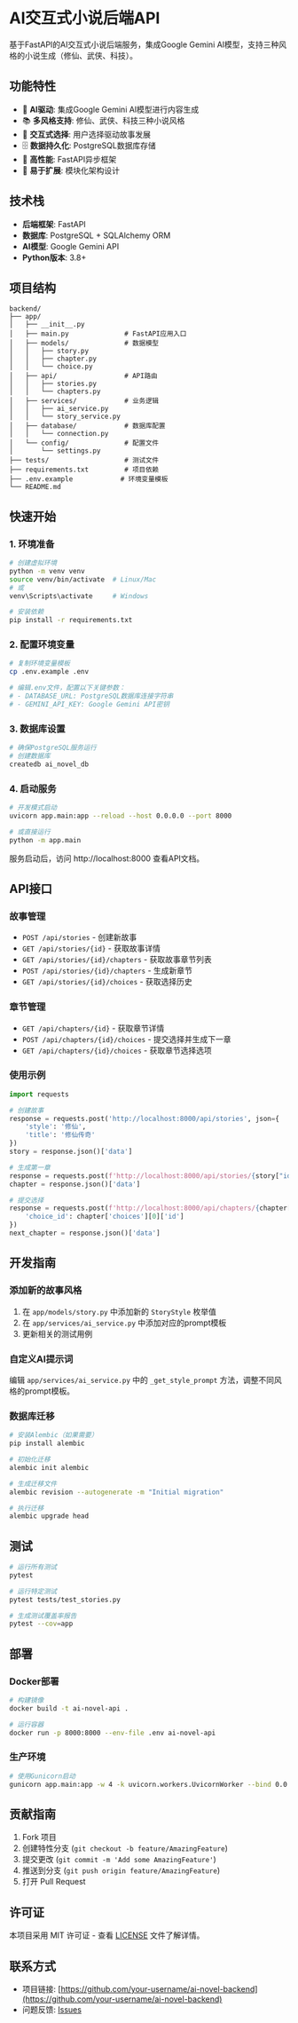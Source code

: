# AI交互式小说后端API

基于FastAPI的AI交互式小说后端服务，集成Google Gemini AI模型，支持三种风格的小说生成（修仙、武侠、科技）。

## 功能特性

- 🤖 **AI驱动**: 集成Google Gemini AI模型进行内容生成
- 📚 **多风格支持**: 修仙、武侠、科技三种小说风格
- 🎯 **交互式选择**: 用户选择驱动故事发展
- 🗄️ **数据持久化**: PostgreSQL数据库存储
- 🚀 **高性能**: FastAPI异步框架
- 🔧 **易于扩展**: 模块化架构设计

## 技术栈

- **后端框架**: FastAPI
- **数据库**: PostgreSQL + SQLAlchemy ORM
- **AI模型**: Google Gemini API
- **Python版本**: 3.8+

## 项目结构

```
backend/
├── app/
│   ├── __init__.py
│   ├── main.py              # FastAPI应用入口
│   ├── models/              # 数据模型
│   │   ├── story.py
│   │   ├── chapter.py
│   │   └── choice.py
│   ├── api/                 # API路由
│   │   ├── stories.py
│   │   └── chapters.py
│   ├── services/            # 业务逻辑
│   │   ├── ai_service.py
│   │   └── story_service.py
│   ├── database/            # 数据库配置
│   │   └── connection.py
│   └── config/              # 配置文件
│       └── settings.py
├── tests/                   # 测试文件
├── requirements.txt         # 项目依赖
├── .env.example            # 环境变量模板
└── README.md
```

## 快速开始

### 1. 环境准备

```bash
# 创建虚拟环境
python -m venv venv
source venv/bin/activate  # Linux/Mac
# 或
venv\Scripts\activate     # Windows

# 安装依赖
pip install -r requirements.txt
```

### 2. 配置环境变量

```bash
# 复制环境变量模板
cp .env.example .env

# 编辑.env文件，配置以下关键参数：
# - DATABASE_URL: PostgreSQL数据库连接字符串
# - GEMINI_API_KEY: Google Gemini API密钥
```

### 3. 数据库设置

```bash
# 确保PostgreSQL服务运行
# 创建数据库
createdb ai_novel_db
```

### 4. 启动服务

```bash
# 开发模式启动
uvicorn app.main:app --reload --host 0.0.0.0 --port 8000

# 或直接运行
python -m app.main
```

服务启动后，访问 http://localhost:8000 查看API文档。

## API接口

### 故事管理

- `POST /api/stories` - 创建新故事
- `GET /api/stories/{id}` - 获取故事详情
- `GET /api/stories/{id}/chapters` - 获取故事章节列表
- `POST /api/stories/{id}/chapters` - 生成新章节
- `GET /api/stories/{id}/choices` - 获取选择历史

### 章节管理

- `GET /api/chapters/{id}` - 获取章节详情
- `POST /api/chapters/{id}/choices` - 提交选择并生成下一章
- `GET /api/chapters/{id}/choices` - 获取章节选择选项

### 使用示例

```python
import requests

# 创建故事
response = requests.post('http://localhost:8000/api/stories', json={
    'style': '修仙',
    'title': '修仙传奇'
})
story = response.json()['data']

# 生成第一章
response = requests.post(f'http://localhost:8000/api/stories/{story["id"]}/chapters')
chapter = response.json()['data']

# 提交选择
response = requests.post(f'http://localhost:8000/api/chapters/{chapter["id"]}/choices', json={
    'choice_id': chapter['choices'][0]['id']
})
next_chapter = response.json()['data']
```

## 开发指南

### 添加新的故事风格

1. 在 `app/models/story.py` 中添加新的 `StoryStyle` 枚举值
2. 在 `app/services/ai_service.py` 中添加对应的prompt模板
3. 更新相关的测试用例

### 自定义AI提示词

编辑 `app/services/ai_service.py` 中的 `_get_style_prompt` 方法，调整不同风格的prompt模板。

### 数据库迁移

```bash
# 安装Alembic（如果需要）
pip install alembic

# 初始化迁移
alembic init alembic

# 生成迁移文件
alembic revision --autogenerate -m "Initial migration"

# 执行迁移
alembic upgrade head
```

## 测试

```bash
# 运行所有测试
pytest

# 运行特定测试
pytest tests/test_stories.py

# 生成测试覆盖率报告
pytest --cov=app
```

## 部署

### Docker部署

```bash
# 构建镜像
docker build -t ai-novel-api .

# 运行容器
docker run -p 8000:8000 --env-file .env ai-novel-api
```

### 生产环境

```bash
# 使用Gunicorn启动
gunicorn app.main:app -w 4 -k uvicorn.workers.UvicornWorker --bind 0.0.0.0:8000
```

## 贡献指南

1. Fork 项目
2. 创建特性分支 (`git checkout -b feature/AmazingFeature`)
3. 提交更改 (`git commit -m 'Add some AmazingFeature'`)
4. 推送到分支 (`git push origin feature/AmazingFeature`)
5. 打开 Pull Request

## 许可证

本项目采用 MIT 许可证 - 查看 [LICENSE](LICENSE) 文件了解详情。

## 联系方式

- 项目链接: [https://github.com/your-username/ai-novel-backend](https://github.com/your-username/ai-novel-backend)
- 问题反馈: [Issues](https://github.com/your-username/ai-novel-backend/issues)